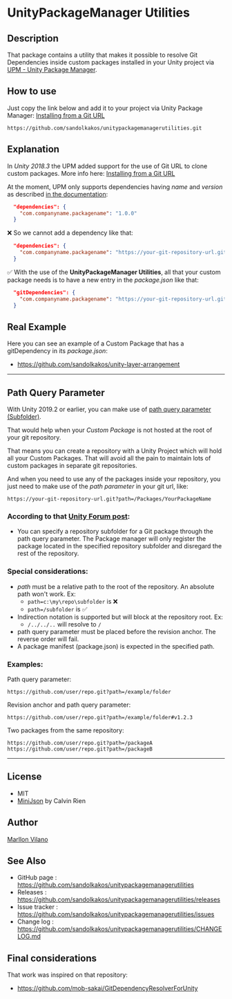 UnityPackageManager Utilities
===

## Description
That package contains a utility that makes it possible to resolve Git Dependencies inside custom packages installed in your Unity project via [UPM - Unity Package Manager](https://docs.unity3d.com/Manual/upm-ui.html).

## How to use
Just copy the link below and add it to your project via Unity Package Manager: [Installing from a Git URL](https://docs.unity3d.com/Manual/upm-ui-giturl.html)
```
https://github.com/sandolkakos/unitypackagemanagerutilities.git
```

## Explanation

In *Unity 2018.3* the UPM added support for the use of Git URL to clone custom packages. More info here: [Installing from a Git URL](https://docs.unity3d.com/Manual/upm-ui-giturl.html)

At the moment, UPM only supports dependencies having *name* and *version* as described [in the documentation](https://docs.unity3d.com/Manual/upm-manifestPkg.html):
```json
  "dependencies": {
    "com.companyname.packagename": "1.0.0"
  }
```

❌️ So we cannot add a dependency like that:
```json
  "dependencies": {
    "com.companyname.packagename": "https://your-git-repository-url.git"
  }
```

✅️ With the use of the **UnityPackageManager Utilities**, all that your custom package needs is to have a new entry in the *package.json* like that:
```json
  "gitDependencies": {
    "com.companyname.packagename": "https://your-git-repository-url.git"
  }
```
## Real Example
Here you can see an example of a Custom Package that has a gitDependency in its *package.json*:
- https://github.com/sandolkakos/unity-layer-arrangement

----

## Path Query Parameter

With Unity 2019.2 or earlier, you can make use of [path query parameter (Subfolder)](https://forum.unity.com/threads/some-feedback-on-package-manager-git-support.743345/#post-5425311).

That would help when your *Custom Package* is not hosted at the root of your git repository.

That means you can create a repository with a Unity Project which will hold all your Custom Packages. That will avoid all the pain to maintain lots of custom packages in separate git repositories.

And when you need to use any of the packages inside your repository, you just need to make use of the *path parameter* in your git url, like:
```
https://your-git-repository-url.git?path=/Packages/YourPackageName
```

### According to that [Unity Forum post](https://forum.unity.com/threads/some-feedback-on-package-manager-git-support.743345/#post-5425311):

- You can specify a repository subfolder for a Git package through the path query parameter. The Package manager will only register the package located in the specified repository subfolder and disregard the rest of the repository.

### Special considerations:

- *path* must be a relative path to the root of the repository. An absolute path won't work. Ex:
  - `path=c:\my\repo\subfolder` is ❌️
  - `path=/subfolder` is ✅️
- Indirection notation is supported but will block at the repository root. Ex:
    - `/../../..` will resolve to `/`
- path query parameter must be placed before the revision anchor. The reverse order will fail.
- A package manifest (package.json) is expected in the specified path.

### Examples:

Path query parameter:

```
https://github.com/user/repo.git?path=/example/folder
```

Revision anchor and path query parameter:

```
https://github.com/user/repo.git?path=/example/folder#v1.2.3
```

Two packages from the same repository:

```
https://github.com/user/repo.git?path=/packageA https://github.com/user/repo.git?path=/packageB
```

----

## License

* MIT
* [MiniJson](https://gist.github.com/darktable/1411710) by Calvin Rien

## Author

[Marllon Vilano](https://github.com/sandolkakos)

## See Also

* GitHub page : https://github.com/sandolkakos/unitypackagemanagerutilities
* Releases : https://github.com/sandolkakos/unitypackagemanagerutilities/releases
* Issue tracker : https://github.com/sandolkakos/unitypackagemanagerutilities/issues
* Change log : https://github.com/sandolkakos/unitypackagemanagerutilities/CHANGELOG.md

## Final considerations

That work was inspired on that repository:
- https://github.com/mob-sakai/GitDependencyResolverForUnity
